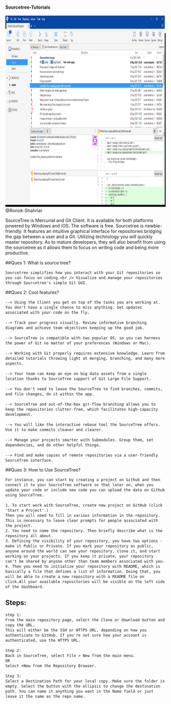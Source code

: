 #### Sourcetree-Tutorials

<img src="https://github.com/ronok-shahariar/sourcetree-tutorials/blob/master/font.PNG" alt="ronok" height="600" weight="900"> @Ronok-Shahriar 

SourceTree is Mercurial and Git Client. It is available for both platforms powered by Windows and iOS. The software is free. Sourcetree is newbie-friendly. It features an intuitive graphical interface for repositories bridging the gap between a user and a Git. Utilizing technology you will quickly master repository. As to mature developers, they will also benefit from using the sourcetree as it allows them to focus on writing code and being more productive.

##Ques 1: What is source tree?
```
Sourcetree simplifies how you interact with your Git repositories so you can focus on coding.<br /> Visualize and manage your repositories through Sourcetree's simple Git GUI.
```

##Ques 2: Cool features?
```
--> Using the Client you get on top of the tasks you are working at. You don't have a single chance to miss anything. Get updates associated with your code on the fly.

--> Track your progress visually. Review informative branching diagrams and achieve team objectives keeping up the good job.

--> SourceTree is compatible with two popular OS, so you can harness the power of Git no matter of your preferences (Windows or Mac).

--> Working with Git properly requires extensive knowledge. Learn from detailed tutorials throwing light at merging, branching, and many more aspects.

--> Your team can keep an eye on big data assets from a single location thanks to SourceTree support of Git Large File Support.

--> You don't need to leave the SourceTree to find branches, commits, and file changes, do it within the app.

--> SourceTree and out-of-the-box git-flow branching allows you to keep the repositories clutter-free, which facilitates high-capacity development.

--> You will like the interactive rebase tool the SourceTree offers. Use it to make commits cleaner and clearer.

--> Manage your projects smarter with Submodules. Group them, set dependencies, and do other helpful things.

--> Find and make copies of remote repositories via a user-friendly SourceTree interface.
```

##Ques 3: How to Use SourceTree?
```
For instance, you can start by creating a project on Github and then connect it to your SourceTree software so that later on, when you update your code or include new code you can upload the data on Github using SourceTree.

1. To start work with SourceTree, create new project on GitHub (click 'Start a Project'.)
Then you will need to fill in various information in the repository. This is necessary to leave clear prompts for people associated with the project.
2. You need to name the repository. Then briefly describe what is the repository all about.
3. Defining the visibility of your repository, you have two options - make it Public or Private. If you mark your repository as public, anyone around the world can see your repository, clone it, and start working on your projects. If you keep it private, your repository can't be shared by anyone other than team members associated with you.
4. Then you need to initialize your repository with README, which is basically a file that defines a list of information. Doing that, you will be able to create a new repository with a README file on click.All your available repositories will be visible on the left side of the dashboard.
```

## Steps:
```
step 1:
From the main repository page, select the Clone or download button and copy the URL.
This will either be the SSH or HTTPS URL, depending on how you authenticate to GitHub. If you're not sure how your account is authenticated, use the HTTPS URL.

Step 2:
Back in SourceTree, select File > New from the main menu.
OR
Select +New from the Repository Browser.

Step 3:
Select a Destination Path for your local copy. Make sure the folder is empty. Select the button with the ellipsis to change the destination path. You can name it anything you want in the Name field or just leave it the same as the repo name.

```










